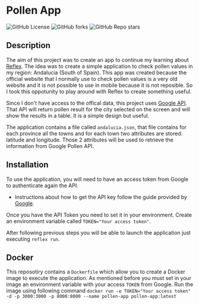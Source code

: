 # Pollen App
![GitHub License](https://img.shields.io/github/license/raulG91/pollen_app)
![GitHub forks](https://img.shields.io/github/forks/raulG91/pollen_app)
![GitHub Repo stars](https://img.shields.io/github/stars/raulG91/pollen_app)


## Description

The aim of this project was to create an app to continue my learning about [Reflex](https://reflex.dev/). The idea was to create a simple application to check pollen values in my region: Andalucia (South of Spain). This app was created because the official website that I normally use to check pollen values is a very old website and it is not possible to use in mobile because it is not reposible. So I took this oppotunity to play around with Reflex to create something useful. 

Since I don't have access to the offical data, this project uses [Google API](https://developers.google.com/maps/documentation/pollen/overview). That API will return pollen result for the city selected on the screen and will show the results in a table. It is a simple design but useful.

The application contains a file called `andalucia.json`, that file contains for each province all the towns and for each town two attributes are stored: latitude and longitude. Those 2 attributes will be used to retrieve the information from Google Pollen API.

## Installation

To use the application, you will need to have an access token from Google to authenticate again the API.

-   Instructions about how to get the API key follow the guide provided by [Google](https://developers.google.com/maps/documentation/pollen/cloud-setup).

Once you have the API Token you need to set it in your environment. Create an environment variable called `TOKEN="Your access token"`. 

After following previous steps you will be able to launch the application just executing `reflex run`.

## Docker

This reposotiry contains a `Dockerfile` which allow you to create a Docker image to execute the application. As mentioned before you must set in your image an environment variable with your access `TOKEN` from Google. Run the image using following command `docker run -e TOKEN="Your access token" -d -p 3000:3000 -p 8000:8000 --name pollen-app pollen-app:latest`